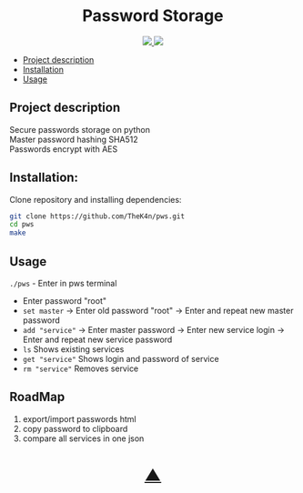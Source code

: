 <h1 align="center">Password Storage</h1>

<p align="center">
  <a href="https://github.com/TheK4n">
    <img src="https://img.shields.io/github/followers/TheK4n?label=Follow&style=social">
  </a>
  <a href="https://github.com/TheK4n/pws">
    <img src="https://img.shields.io/github/stars/TheK4n/pws?style=social">
  </a>
</p>


* [Project description](#chapter-0)
* [Installation](#chapter-1)
* [Usage](#chapter-2)


<a id="chapter-0"></a>
## Project description 

Secure passwords storage on python\
Master password hashing SHA512\
Passwords encrypt with AES



<a id="chapter-1"></a>
## Installation:

Clone repository and installing dependencies:

```bash
git clone https://github.com/TheK4n/pws.git
cd pws
make
```


<a id="chapter-2"></a>
## Usage

```./pws``` - Enter in pws terminal

* Enter password "root"
* ```set master``` -> Enter old password "root" -> Enter and repeat new master password
* ```add "service"``` -> Enter master password -> Enter new service login -> Enter and repeat new service password
* ```ls``` Shows existing services
* ```get "service"``` Shows login and password of service
* ```rm "service"``` Removes service


## RoadMap
1. export/import passwords html
2. copy password to clipboard
3. compare all services in one json

<h1 align="center"><a href="#top">▲</a></h1>
